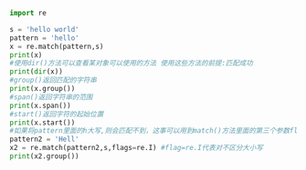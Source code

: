 
<BlogInfo id="17" title="1.match方法的使用" author="白日梦想猿" pv=0 read_times=0 pre_cost_time=0分19秒 category="正则表达式" tag_list="['正则表达式']" create_time="2020.05.27 16:54:15" update_time="2020.05.27 17:03:21" />

```python
import re

s = 'hello world'
pattern = 'hello'
x = re.match(pattern,s)
print(x)
#使用dir()方法可以查看某对象可以使用的方法 使用这些方法的前提:匹配成功
print(dir(x))
#group()返回匹配的字符串
print(x.group())
#span()返回字符串的范围
print(x.span())
#start()返回字符的起始位置
print(x.start())
#如果将pattern里面的h大写,则会匹配不到，这事可以用到match()方法里面的第三个参数flag
pattern2 = 'Hell'
x2 = re.match(pattern2,s,flags=re.I) #flag=re.I代表对不区分大小写
print(x2.group())
```
